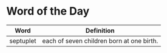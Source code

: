 # Word of the Day

|Word|Definition|
|---|---|
|septuplet|each of seven children born at one birth.|